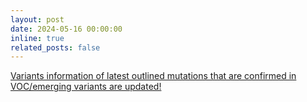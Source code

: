 ```yaml
---
layout: post
date: 2024-05-16 00:00:00
inline: true
related_posts: false
---
```


<a href="{{ '/Updates/' | relative_url }}" style="color: inherit;">Variants information of latest outlined mutations that are confirmed in VOC/emerging variants are updated! </a>

